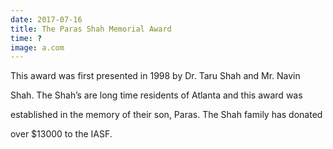 ```yaml
---
date: 2017-07-16
title: The Paras Shah Memorial Award
time: ?
image: a.com
---
```


This award was first presented in 1998 by Dr. Taru Shah and Mr. Navin

Shah. The Shah’s are long time residents of Atlanta and this award was

established in the memory of their son, Paras. The Shah family has donated

over $13000 to the IASF.